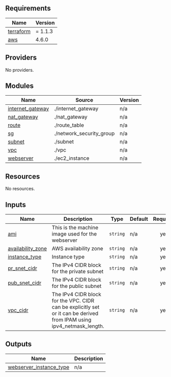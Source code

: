 <!-- BEGIN_TF_DOCS -->
## Requirements

| Name | Version |
|------|---------|
| <a name="requirement_terraform"></a> [terraform](#requirement\_terraform) | = 1.1.3 |
| <a name="requirement_aws"></a> [aws](#requirement\_aws) | 4.6.0 |

## Providers

No providers.

## Modules

| Name | Source | Version |
|------|--------|---------|
| <a name="module_internet_gateway"></a> [internet\_gateway](#module\_internet\_gateway) | ./internet_gateway | n/a |
| <a name="module_nat_gateway"></a> [nat\_gateway](#module\_nat\_gateway) | ./nat_gateway | n/a |
| <a name="module_route"></a> [route](#module\_route) | ./route_table | n/a |
| <a name="module_sg"></a> [sg](#module\_sg) | ./network_security_group | n/a |
| <a name="module_subnet"></a> [subnet](#module\_subnet) | ./subnet | n/a |
| <a name="module_vpc"></a> [vpc](#module\_vpc) | ./vpc | n/a |
| <a name="module_webserver"></a> [webserver](#module\_webserver) | ./ec2_instance | n/a |

## Resources

No resources.

## Inputs

| Name | Description | Type | Default | Required |
|------|-------------|------|---------|:--------:|
| <a name="input_ami"></a> [ami](#input\_ami) | This is the machine image used for the webserver | `string` | n/a | yes |
| <a name="input_availability_zone"></a> [availability\_zone](#input\_availability\_zone) | AWS availability zone | `string` | n/a | yes |
| <a name="input_instance_type"></a> [instance\_type](#input\_instance\_type) | Instance type | `string` | n/a | yes |
| <a name="input_pr_snet_cidr"></a> [pr\_snet\_cidr](#input\_pr\_snet\_cidr) | The IPv4 CIDR block for the private subnet | `string` | n/a | yes |
| <a name="input_pub_snet_cidr"></a> [pub\_snet\_cidr](#input\_pub\_snet\_cidr) | The IPv4 CIDR block for the public subnet | `string` | n/a | yes |
| <a name="input_vpc_cidr"></a> [vpc\_cidr](#input\_vpc\_cidr) | The IPv4 CIDR block for the VPC. CIDR can be explicitly set or it can be derived from IPAM using ipv4\_netmask\_length. | `string` | n/a | yes |

## Outputs

| Name | Description |
|------|-------------|
| <a name="output_webserver_instance_type"></a> [webserver\_instance\_type](#output\_webserver\_instance\_type) | n/a |
<!-- END_TF_DOCS -->